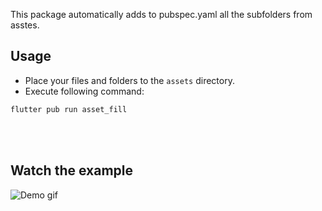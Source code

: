 <!-- 
This README describes the package. If you publish this package to pub.dev,
this README's contents appear on the landing page for your package.

For information about how to write a good package README, see the guide for
[writing package pages](https://dart.dev/guides/libraries/writing-package-pages). 

For general information about developing packages, see the Dart guide for
[creating packages](https://dart.dev/guides/libraries/create-library-packages)
and the Flutter guide for
[developing packages and plugins](https://flutter.dev/developing-packages). 
-->

This package automatically adds to pubspec.yaml all the subfolders from asstes.

<!-- 
## Getting started

List prerequisites and provide or point to information on how to
start using the package. -->

## Usage
- Place your files and folders to the `assets` directory.
- Execute following command:

```bash
flutter pub run asset_fill
```

<br></br>

## Watch the example

![Demo gif](https://github.com/L3odr0id/asset_fill/blob/master/gif/functionality.gif)
